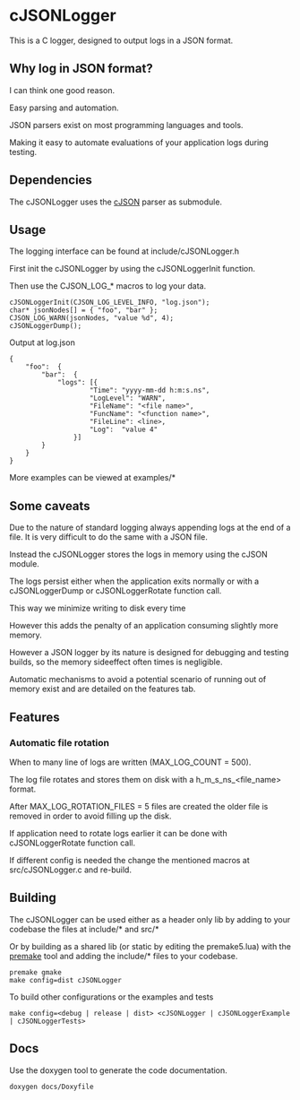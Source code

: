 # cJSONLogger
This is a C logger, designed to output logs in a JSON format.

## Why log in JSON format?
I can think one good reason.

Easy parsing and automation.

JSON parsers exist on most programming languages and tools.

Making it easy to automate evaluations of your application logs during testing.

## Dependencies
The cJSONLogger uses the [cJSON](https://github.com/DaveGamble/cJSON) parser as submodule.

## Usage
The logging interface can be found at include/cJSONLogger.h

First init the cJSONLogger by using the cJSONLoggerInit function.

Then use the CJSON_LOG_* macros to log your data.

```
cJSONLoggerInit(CJSON_LOG_LEVEL_INFO, "log.json");
char* jsonNodes[] = { "foo", "bar" };
CJSON_LOG_WARN(jsonNodes, "value %d", 4);
cJSONLoggerDump();
```

Output at log.json
```
{
	"foo":	{
		"bar":	{
			"logs":	[{
					"Time":	"yyyy-mm-dd h:m:s.ns",
					"LogLevel":	"WARN",
					"FileName":	"<file name>",
					"FuncName":	"<function name>",
					"FileLine":	<line>,
					"Log":	"value 4"
				}]
		}
	}
}
```

More examples can be viewed at examples/*

## Some caveats
Due to the nature of standard logging always appending logs at the end of a file. It is very difficult to do the same with a JSON file.

Instead the cJSONLogger stores the logs in memory using the cJSON module.

The logs persist either when the application exits normally or with a cJSONLoggerDump or cJSONLoggerRotate function call.

This way we minimize writing to disk every time

However this adds the penalty of an application consuming slightly more memory.

However a JSON logger by its nature is designed for debugging and testing builds, so the memory sideeffect often times is negligible.

Automatic mechanisms to avoid a potential scenario of running out of memory exist and are detailed on the features tab.

## Features

### Automatic file rotation
When to many line of logs are written (MAX_LOG_COUNT = 500).

The log file rotates and stores them on disk with a h_m_s_ns_<file_name> format.

After MAX_LOG_ROTATION_FILES = 5 files are created the older file is removed in order to avoid filling up the disk.

If application need to rotate logs earlier it can be done with cJSONLoggerRotate function call.

If different config is needed the change the mentioned macros at src/cJSONLogger.c and re-build.

## Building
The cJSONLogger can be used either as a header only lib by adding to your codebase the files at include/* and src/*

Or by building as a shared lib (or static by editing the premake5.lua) with the [premake](https://premake.github.io) tool and adding the include/* files to your codebase.

```
premake gmake
make config=dist cJSONLogger
```
To build other configurations or the examples and tests
```
make config=<debug | release | dist> <cJSONLogger | cJSONLoggerExample | cJSONLoggerTests>
```

## Docs
Use the doxygen tool to generate the code documentation.
```
doxygen docs/Doxyfile
```
